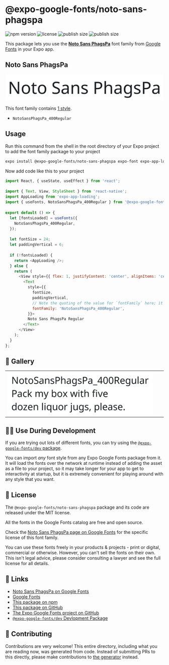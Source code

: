 # @expo-google-fonts/noto-sans-phagspa

![npm version](https://flat.badgen.net/npm/v/@expo-google-fonts/noto-sans-phagspa)
![license](https://flat.badgen.net/github/license/expo/google-fonts)
![publish size](https://flat.badgen.net/packagephobia/install/@expo-google-fonts/noto-sans-phagspa)
![publish size](https://flat.badgen.net/packagephobia/publish/@expo-google-fonts/noto-sans-phagspa)

This package lets you use the [**Noto Sans PhagsPa**](https://fonts.google.com/specimen/Noto+Sans+PhagsPa) font family from [Google Fonts](https://fonts.google.com/) in your Expo app.

## Noto Sans PhagsPa

![Noto Sans PhagsPa](./font-family.png)

This font family contains [1 style](#-gallery).

- `NotoSansPhagsPa_400Regular`

## Usage

Run this command from the shell in the root directory of your Expo project to add the font family package to your project
```sh
expo install @expo-google-fonts/noto-sans-phagspa expo-font expo-app-loading
```

Now add code like this to your project
```js
import React, { useState, useEffect } from 'react';

import { Text, View, StyleSheet } from 'react-native';
import AppLoading from 'expo-app-loading';
import { useFonts, NotoSansPhagsPa_400Regular } from '@expo-google-fonts/noto-sans-phagspa';

export default () => {
  let [fontsLoaded] = useFonts({
    NotoSansPhagsPa_400Regular,
  });

  let fontSize = 24;
  let paddingVertical = 6;

  if (!fontsLoaded) {
    return <AppLoading />;
  } else {
    return (
      <View style={{ flex: 1, justifyContent: 'center', alignItems: 'center' }}>
        <Text
          style={{
            fontSize,
            paddingVertical,
            // Note the quoting of the value for `fontFamily` here; it expects a string!
            fontFamily: 'NotoSansPhagsPa_400Regular',
          }}>
          Noto Sans PhagsPa Regular
        </Text>
      </View>
    );
  }
};

```

## 🔡 Gallery


||||
|-|-|-|
|![NotoSansPhagsPa_400Regular](./NotoSansPhagsPa_400Regular.ttf.png)||||


## 👩‍💻 Use During Development

If you are trying out lots of different fonts, you can try using the [`@expo-google-fonts/dev` package](https://github.com/expo/google-fonts/tree/master/font-packages/dev#readme).

You can import *any* font style from any Expo Google Fonts package from it. It will load the fonts
over the network at runtime instead of adding the asset as a file to your project, so it may take longer
for your app to get to interactivity at startup, but it is extremely convenient
for playing around with any style that you want.

## 📖 License

The `@expo-google-fonts/noto-sans-phagspa` package and its code are released under the MIT license.

All the fonts in the Google Fonts catalog are free and open source.

Check the [Noto Sans PhagsPa page on Google Fonts](https://fonts.google.com/specimen/Noto+Sans+PhagsPa) for the specific license of this font family.

You can use these fonts freely in your products & projects - print or digital, commercial or otherwise. However, you can't sell the fonts on their own. This isn't legal advice, please consider consulting a lawyer and see the full license for all details.

## 🔗 Links

- [Noto Sans PhagsPa on Google Fonts](https://fonts.google.com/specimen/Noto+Sans+PhagsPa)
- [Google Fonts](https://fonts.google.com/)
- [This package on npm](https://www.npmjs.com/package/@expo-google-fonts/noto-sans-phagspa)
- [This package on GitHub](https://github.com/expo/google-fonts/tree/master/font-packages/noto-sans-phagspa)
- [The Expo Google Fonts project on GitHub](https://github.com/expo/google-fonts)
- [`@expo-google-fonts/dev` Devlopment Package](https://github.com/expo/google-fonts/tree/master/font-packages/dev)

## 🤝 Contributing

Contributions are very welcome! This entire directory, including what you are reading now, was generated from code. Instead of submitting PRs to this directly, please make contributions to [the generator](https://github.com/expo/google-fonts/tree/master/packages/generator) instead.
